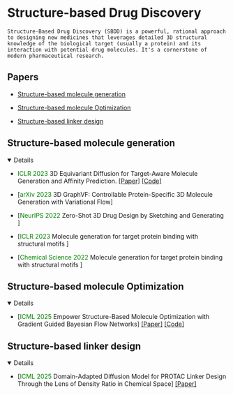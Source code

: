 # Structure-based Drug Discovery

```
Structure-Based Drug Discovery (SBDD) is a powerful, rational approach to designing new medicines that leverages detailed 3D structural knowledge of the biological target (usually a protein) and its interaction with potential drug molecules. It's a cornerstone of modern pharmaceutical research.
```

## Papers
* [Structure-based molecule generation](#Structure-based_molecule_generation)

* [Structure-based molecule Optimization](#Structure-based_molecule_Optimization)

* [Structure-based linker design](#Structure-based_linker_design)




## Structure-based molecule generation
<details open>
<summary>Details</summary>

- <span style="color: green;">ICLR  2023</span>  3D Equivariant Diffusion for Target-Aware Molecule Generation and Affinity Prediction. [[Paper]](https://arxiv.org/pdf/2303.03543)  [[Code]](https://github.com/guanjq/targetdiff)

- [<span style="color: green;">arXiv 2023</span>  3D GraphVF: Controllable Protein-Specific 3D Molecule Generation with Variational Flow]

- [<span style="color: green;">NeurIPS 2022</span>  Zero-Shot 3D Drug Design by Sketching and Generating ]

- [<span style="color: green;">ICLR 2023</span>  Molecule generation for target protein binding with structural motifs ]

- [<span style="color: green;">Chemical Science 2022</span>  Molecule generation for target protein binding with structural motifs ]




## Structure-based molecule Optimization
<details open>
<summary>Details</summary>

- [<span style="color: green;">ICML 2025 </span> Empower Structure-Based Molecule Optimization with Gradient Guided Bayesian Flow Networks] [[Paper]](https://openreview.net/pdf?id=CIoBEB17FT)  [[Code]](https://github.com/AlgoMole/MolCRAFT)



## Structure-based linker design
<details open>
<summary>Details</summary>

- [<span style="color: green;">ICML 2025 </span> Domain-Adapted Diffusion Model for PROTAC Linker Design Through the Lens of Density Ratio in Chemical Space] [[Paper]](https://openreview.net/pdf?id=jkyUbkNJyH)  